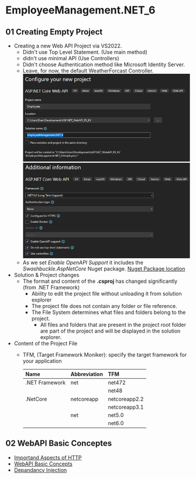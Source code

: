 # EmployeeManagement.NET_6

## 01 Creating Empty Project

- Creating a new Web API Project via VS2022.
	- Didn't use Top Level Statement. (Use main method)
	- didn't use minimal API (Use Controllers)
	- Didn't choose Authentication method like Microsoft Identity Server.
	- Leave, for now, the default WeatherForcast Controller.
	  ![Configure WebAPI](./tutorial_images/CreateWebAPI1.png)
	  ![More Info WebAPI](./tutorial_images/CreateWebAPI2.png)
	- As we set *Enable OpenAPI Support* it includes the *Swashbuckle.AspNetCore* Nuget package. [Nuget Package location](https://stackoverflow.com/questions/40902578/wheres-the-nuget-package-location-in-asp-net-core)
- Solution & Project changes
	- The format and content of the **.csproj** has changed significantly (from .NET Framework) 
		- Ability to edit the project file without unloading it from solution explorer
		- The project file does not contain any folder or file reference.
		- The File System determines what files and folders belong to the project.
			- All files and folders that are present in the project root folder are part of the project and will be displayed in the solution explorer.
- Content of the Project File
	- TFM, (Target Framework Moniker): specify the target framework for your application
	
		| Name         | Abbreviation | TFM  |
		|--------------|--------------|------| 
		|.NET Framework|net           |net472|
		|              |              |net48 |
		|.NetCore      |netcoreapp    |netcoreapp2.2|
		|              |              |netcoreapp3.1|
		|              |net           |net5.0|
		|              |              |net6.0|

## 02 WebAPI Basic Conceptes

- [Importand Aspects of HTTP](slides/http_recap.md)
- [WebAPI Basic Concepts](slides/basic_concepts.md)
- [Depandancy Injection](slides/dependency_injection.md)
